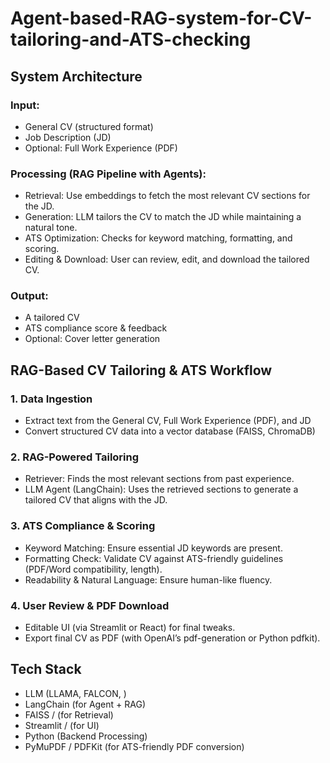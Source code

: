 # Agent-based-RAG-system-for-CV-tailoring-and-ATS-checking

## System Architecture

### Input:

* General CV (structured format)
* Job Description (JD)
* Optional: Full Work Experience (PDF)

### Processing (RAG Pipeline with Agents):

* Retrieval: Use embeddings to fetch the most relevant CV sections for the JD.
* Generation: LLM tailors the CV to match the JD while maintaining a natural tone.
* ATS Optimization: Checks for keyword matching, formatting, and scoring.
* Editing & Download: User can review, edit, and download the tailored CV.

### Output:
* A tailored CV
* ATS compliance score & feedback
* Optional: Cover letter generation


## RAG-Based CV Tailoring & ATS Workflow

### 1. Data Ingestion

* Extract text from the General CV, Full Work Experience (PDF), and JD
* Convert structured CV data into a vector database (FAISS, ChromaDB)

### 2. RAG-Powered Tailoring

* Retriever: Finds the most relevant sections from past experience.
* LLM Agent (LangChain): Uses the retrieved sections to generate a tailored CV that aligns with the JD.

### 3. ATS Compliance & Scoring

* Keyword Matching: Ensure essential JD keywords are present.
* Formatting Check: Validate CV against ATS-friendly guidelines (PDF/Word compatibility, length).
* Readability & Natural Language: Ensure human-like fluency.

### 4. User Review & PDF Download

* Editable UI (via Streamlit or React) for final tweaks.
* Export final CV as PDF (with OpenAI’s pdf-generation or Python pdfkit).


## Tech Stack

* LLM (LLAMA, FALCON, )
* LangChain (for Agent + RAG)
* FAISS / (for Retrieval)
* Streamlit / (for UI)
* Python (Backend Processing)
* PyMuPDF / PDFKit (for ATS-friendly PDF conversion)
